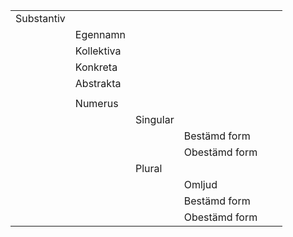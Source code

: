|              |             |          |               |            |              |
| ------------ | ----------- | -------- | ------------- | ---------- | ------------ |
|  Substantiv  |             |          |               |            |              |
|              |  Egennamn   |          |               |            |              |
|              |  Kollektiva |          |               |            |              |
|              |  Konkreta   |          |               |            |              |
|              |  Abstrakta  |          |               |            |              |
|              |             |          |               |            |              |
|              |  Numerus    |          |               |            |              |
|              |             | Singular |               |            |              |
|              |             |          | Bestämd form  |            |              |
|              |             |          | Obestämd form |            |              |
|              |             | Plural   |               |            |              |
|              |             |          | Omljud        |            |              |
|              |             |          | Bestämd form  |            |              |
|              |             |          | Obestämd form |            |              |
